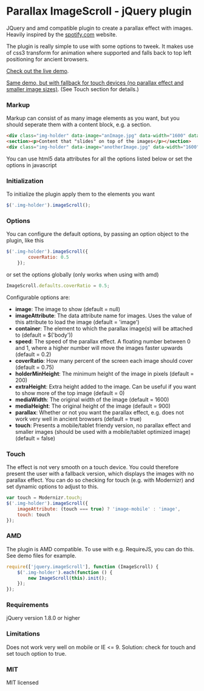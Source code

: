 # Parallax ImageScroll - jQuery plugin

JQuery and amd compatible plugin to create a parallax effect with images. Heavily inspired by the [spotify.com](https://www.spotify.com) website.

The plugin is really simple to use with some options to tweek. It makes use of css3 transform for animation where supported and falls back to top left positioning for ancient browsers.

[Check out the live demo](http://codepen.io/pederan/full/cEvDh).

[Same demo, but with fallback for touch devices (no parallax effect and smaller image sizes)](http://codepen.io/pederan/full/Hheuy). (See Touch section for details.)

### Markup

Markup can consist of as many image elements as you want, but you should seperate them with a content block, e.g. a section.

```html
<div class="img-holder" data-image="anImage.jpg" data-width="1600" data-height="900"></div>
<section><p>Content that "slides" on top of the images</p></section>
<div class="img-holder" data-image="anotherImage.jpg" data-width="1600" data-height="900"></div>
```

You can use html5 data attributes for all the options listed below or set the options in javascript

### Initialization

To initialize the plugin apply them to the elements you want
```javascript
$('.img-holder').imageScroll();
```

### Options

You can configure the default options, by passing an option object to the plugin, like this
```javascript
$('.img-holder').imageScroll({
        coverRatio: 0.5
    });
```

or set the options globally (only works when using with amd)

```javascript
ImageScroll.defaults.coverRatio = 0.5;
```

Configurable options are:
* **image**: The image to show (default = null)
* **imageAttribute**: The data attribute name for images. Uses the value of this attribute to load the image (default = 'image')
* **container**: The element to which the parallax image(s) will be attached to (default = $('body'))
* **speed**: The speed of the parallax effect. A floating number between 0 and 1, where a higher number will move the images faster upwards (default = 0.2)
* **coverRatio**: How many percent of the screen each image should cover (default = 0.75)
* **holderMinHeight**: The minimum height of the image in pixels (default = 200)
* **extraHeight**: Extra height added to the image. Can be useful if you want to show more of the top image (default = 0)
* **mediaWidth**: The original width of the image (default = 1600)
* **mediaHeight**: The original height of the image (default = 900)
* **parallax**: Whether or not you want the parallax effect, e.g. does not work very well in ancient browsers (default = true)
* **touch**: Presents a mobile/tablet friendy version, no parallax effect and smaller images (should be used with a mobile/tablet optimized image) (default = false)


### Touch

The effect is not very smooth on a touch device. You could therefore present the user with a fallback version, which displays the images with no parallax effect. You can do so checking for touch (e.g. with Modernizr) and set dynamic options to adjust to this.
```javascript
var touch = Modernizr.touch;
$('.img-holder').imageScroll({
    imageAttribute: (touch === true) ? 'image-mobile' : 'image',
    touch: touch
});
```

### AMD

The plugin is AMD compatible. To use with e.g. RequireJS, you can do this. See demo files for example.
```javascript
require(['jquery.imageScroll'], function (ImageScroll) {
    $('.img-holder').each(function () {
        new ImageScroll(this).init();
    });
});
```

### Requirements

jQuery version 1.8.0 or higher

### Limitations

Does not work very well on mobile or IE <= 9. Solution: check for touch and set touch option to true.

### MIT

MIT licensed
